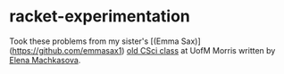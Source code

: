 # racket-experimentation
Took these problems from my sister's [(Emma Sax)] (https://github.com/emmasax1) [old CSci class](http://cda.morris.umn.edu/~elenam/1301fall2013/index.html) at UofM Morris written by [Elena Machkasova](https://github.com/elenam).
